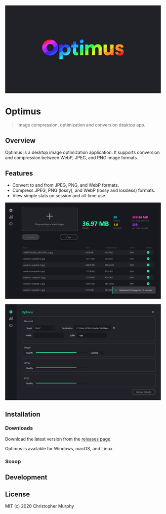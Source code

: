 ![Optimus logo](./.github/optimus-logo--960x540.png)

# Optimus

> Image compression, optimization and conversion desktop app.

## Overview

Optimus is a desktop image optimization application. It supports conversion and compression between WebP, JPEG, and PNG image formats.

## Features

- Convert to and from JPEG, PNG, and WebP formats.
- Compress JPEG, PNG (lossy), and WebP (lossy and lossless) formats.
- View simple stats on session and all-time use.

![Screenshot of Optimus primary image editor view](./.github/optimus_screenshot_editor--1200x742.png)

![Screenshot of Optimus options view](./.github/optimus_screenshot_options--1200x742.png)

## Installation

### Downloads

Download the latest version from the [releases page](https://github.com/Splode/optimus/releases).

Optimus is available for Windows, macOS, and Linux.

### Scoop

## Development

## License

MIT (c) 2020 Christopher Murphy
